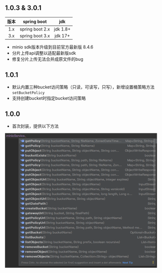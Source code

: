 ## 1.0.3 & 3.0.1

| 版本  |   spring boot   |   jdk    |
|:---:|:---------------:|:--------:|
| 1.x | spring boot 2.x | jdk 1.8+ |
| 3.x | spring boot 3.x | jdk 17+  |

- minio sdk版本升级到目前官方最新版 8.4.6
- 分片上传api调整以适配最新版sdk
- 修复分片上传无法合并成原文件的bug

## 1.0.1

- 默认内置三种bucket访问策略（只读，可读写，只写），新增设置桶策略方法 `setBucketPolicy`
- 支持创建bucket时指定bucket访问策略

## 1.0.0

- 首次封装，提供以下方法

 ![method.png](method.png)